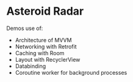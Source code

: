 # Asteroid Radar

Demos use of:

- Architecture of MVVM
- Networking with Retrofit
- Caching with Room
- Layout with RecyclerView
- Databinding
- Coroutine worker for background processes